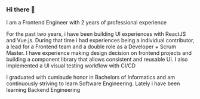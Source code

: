 ### Hi there 👋
I am a Frontend Engineer with 2 years of professional experience

For the past two years, i have been building UI experiences with ReactJS and Vue.js. During that time i had experiences being a individual contributor, a lead for a Frontend team and a double role as a Developer + Scrum Master. I have experience making design decision on frontend projects and building a component library that allows consistent and reusable UI. I also implemented a UI visual testing workflow with CI/CD

I graduated with cumlaude honor in Bachelors of Informatics and am continuously striving to learn Software Engineering. Lately i have been learning Backend Engineering
